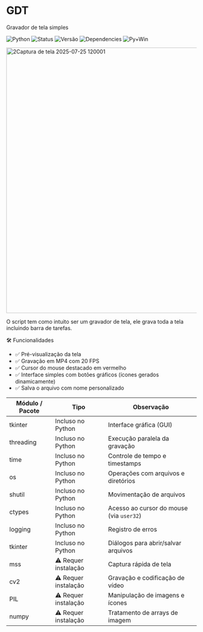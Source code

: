 # GDT
Gravador de tela simples

![Python](https://img.shields.io/badge/Python-3.7+-blue?logo=python&logoColor=white)
![Status](https://img.shields.io/badge/Status-Ativo-brightgreen)
![Versão](https://img.shields.io/badge/Versão-1.0-blue)
![Dependencies](https://img.shields.io/badge/dependencies-2-brightgreen)
![Py+Win](https://img.shields.io/badge/Python%203.11.7%20%7C%20Windows%2011-✔-brightgreen?logo=python&logoColor=white)

<img width="1537" height="701" alt="2Captura de tela 2025-07-25 120001" src="https://github.com/user-attachments/assets/796be81a-7cc3-4707-9cda-235b8bcc2df4" />

O script tem como intuito ser um gravador de tela, ele grava toda a tela incluindo barra de tarefas.

🛠️ Funcionalidades
- ✅ Pré-visualização da tela
- ✅ Gravação em MP4 com 20 FPS
- ✅ Cursor do mouse destacado em vermelho
- ✅ Interface simples com botões gráficos (ícones gerados dinamicamente)
- ✅ Salva o arquivo com nome personalizado

| Módulo / Pacote       | Tipo                     | Observação |
|-----------------------|--------------------------|-----------|
| tkinter             | Incluso no Python        | Interface gráfica (GUI) |
| threading           | Incluso no Python        | Execução paralela da gravação |
| time                | Incluso no Python        | Controle de tempo e timestamps |
| os                  | Incluso no Python        | Operações com arquivos e diretórios |
| shutil              | Incluso no Python        | Movimentação de arquivos |
| ctypes              | Incluso no Python        | Acesso ao cursor do mouse (via `user32`) |
| logging             | Incluso no Python        | Registro de erros |
| tkinter | Incluso no Python | Diálogos para abrir/salvar arquivos |
| mss                 | ⚠️ Requer instalação     | Captura rápida de tela |
| cv2       | ⚠️ Requer instalação     | Gravação e codificação de vídeo |
| PIL        | ⚠️ Requer instalação     | Manipulação de imagens e ícones |
| numpy               | ⚠️ Requer instalação     | Tratamento de arrays de imagem |
